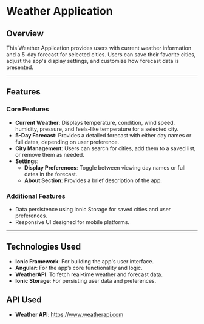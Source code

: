 # Weather Application

## Overview
This Weather Application provides users with current weather information and a 5-day forecast for selected cities. Users can save their favorite cities, adjust the app's display settings, and customize how forecast data is presented.

---

## Features

### Core Features
- **Current Weather**: Displays temperature, condition, wind speed, humidity, pressure, and feels-like temperature for a selected city.
- **5-Day Forecast**: Provides a detailed forecast with either day names or full dates, depending on user preference.
- **City Management**: Users can search for cities, add them to a saved list, or remove them as needed.
- **Settings**:
  - **Display Preferences**: Toggle between viewing day names or full dates in the forecast.
  - **About Section**: Provides a brief description of the app.

### Additional Features
- Data persistence using Ionic Storage for saved cities and user preferences.
- Responsive UI designed for mobile platforms.

---

## Technologies Used
- **Ionic Framework**: For building the app's user interface.
- **Angular**: For the app’s core functionality and logic.
- **WeatherAPI**: To fetch real-time weather and forecast data.
- **Ionic Storage**: For persisting user data and preferences.

## API Used
- **Weather API**: https://www.weatherapi.com
